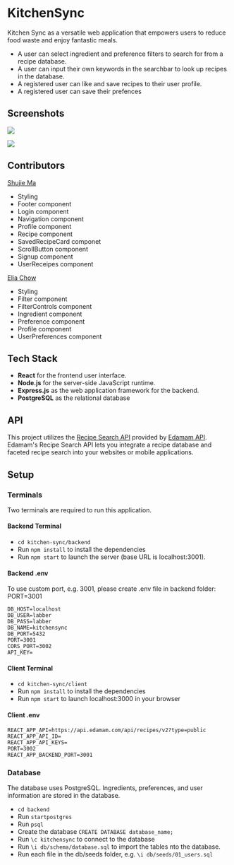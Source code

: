 # KitchenSync

Kitchen Sync as a versatile web application that empowers users to reduce food waste and enjoy fantastic meals.

- A user can select ingredient and preference filters to search for from a recipe database.
- A user can input their own keywords in the searchbar to look up recipes in the database.
- A registered user can like and save recipes to their user profile.
- A registered user can save their prefences

## Screenshots

![](./docs/KitchenSync_Screenshots_01.gif)


![](./docs/KitchenSync_Screenshots_02.gif)

## Contributors

[Shujie Ma](https://github.com/shujie1st)

- Styling
- Footer component
- Login component
- Navigation component
- Profile component
- Recipe component
- SavedRecipeCard componet
- ScrollButton component
- Signup component
- UserReceipes component

[Elia Chow](https://github.com/eliachow)

- Styling
- Filter component
- FilterControls component
- Ingredient component
- Preference component
- Profile component
- UserPreferences component

## Tech Stack

- **React** for the frontend user interface.
- **Node.js** for the server-side JavaScript runtime.
- **Express.js** as the web application framework for the backend.
- **PostgreSQL** as the relational database

## API

This project utilizes the [Recipe Search API](https://developer.edamam.com/edamam-recipe-api) provided by [Edamam API](https://www.edamam.com/). Edamam's Recipe Search API lets you integrate a recipe database and faceted recipe search into your websites or mobile applications.

## Setup

### Terminals

Two terminals are required to run this application.

#### Backend Terminal

- `cd kitchen-sync/backend`
- Run `npm install` to install the dependencies
- Run `npm start` to launch the server (base URL is localhost:3001).

#### Backend .env

To use custom port, e.g. 3001, please create .env file in backend folder: PORT=3001

```
DB_HOST=localhost
DB_USER=labber
DB_PASS=labber
DB_NAME=kitchensync
DB_PORT=5432
PORT=3001
CORS_PORT=3002
API_KEY=
```

#### Client Terminal

- `cd kitchen-sync/client`
- Run `npm install` to install the dependencies
- Run `npm start` to launch localhost:3000 in your browser

#### Client .env

```
REACT_APP_API=https://api.edamam.com/api/recipes/v2?type=public
REACT_APP_API_ID=
REACT_APP_API_KEYS=
PORT=3002
REACT_APP_BACKEND_PORT=3001
```

### Database

The database uses PostgreSQL. Ingredients, preferences, and user information are stored in the database.

- `cd backend`
- Run `startpostgres`
- Run `psql`
- Create the database `CREATE DATABASE database_name;`
- Run `\c kitchensync` to connect to the database
- Run `\i db/schema/database.sql` to import the tables nto the database.
- Run each file in the db/seeds folder,
  e.g. `\i db/seeds/01_users.sql`
